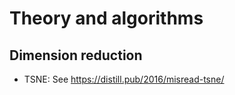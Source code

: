 # Theory and algorithms


## Dimension reduction
* TSNE: See https://distill.pub/2016/misread-tsne/
